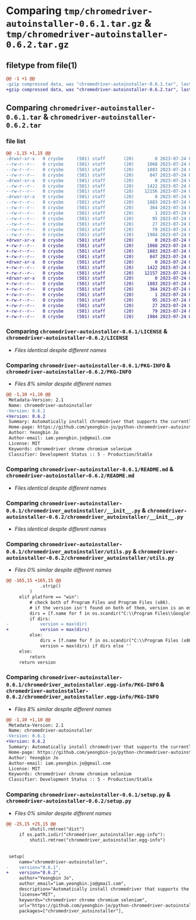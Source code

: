 # Comparing `tmp/chromedriver-autoinstaller-0.6.1.tar.gz` & `tmp/chromedriver-autoinstaller-0.6.2.tar.gz`

## filetype from file(1)

```diff
@@ -1 +1 @@
-gzip compressed data, was "chromedriver-autoinstaller-0.6.1.tar", last modified: Mon Jul 24 04:18:02 2023, max compression
+gzip compressed data, was "chromedriver-autoinstaller-0.6.2.tar", last modified: Mon Jul 24 06:33:22 2023, max compression
```

## Comparing `chromedriver-autoinstaller-0.6.1.tar` & `chromedriver-autoinstaller-0.6.2.tar`

### file list

```diff
@@ -1,15 +1,15 @@
-drwxr-xr-x   0 crysbe     (501) staff       (20)        0 2023-07-24 04:18:02.386473 chromedriver-autoinstaller-0.6.1/
--rw-r--r--   0 crysbe     (501) staff       (20)     1068 2023-07-24 04:08:55.000000 chromedriver-autoinstaller-0.6.1/LICENSE
--rw-r--r--   0 crysbe     (501) staff       (20)     1883 2023-07-24 04:18:02.386520 chromedriver-autoinstaller-0.6.1/PKG-INFO
--rw-r--r--   0 crysbe     (501) staff       (20)      847 2023-07-24 04:08:55.000000 chromedriver-autoinstaller-0.6.1/README.md
-drwxr-xr-x   0 crysbe     (501) staff       (20)        0 2023-07-24 04:18:02.385890 chromedriver-autoinstaller-0.6.1/chromedriver_autoinstaller/
--rw-r--r--   0 crysbe     (501) staff       (20)     1422 2023-07-24 04:08:55.000000 chromedriver-autoinstaller-0.6.1/chromedriver_autoinstaller/__init__.py
--rw-r--r--   0 crysbe     (501) staff       (20)    12156 2023-07-24 04:17:52.000000 chromedriver-autoinstaller-0.6.1/chromedriver_autoinstaller/utils.py
-drwxr-xr-x   0 crysbe     (501) staff       (20)        0 2023-07-24 04:18:02.386383 chromedriver-autoinstaller-0.6.1/chromedriver_autoinstaller.egg-info/
--rw-r--r--   0 crysbe     (501) staff       (20)     1883 2023-07-24 04:18:02.000000 chromedriver-autoinstaller-0.6.1/chromedriver_autoinstaller.egg-info/PKG-INFO
--rw-r--r--   0 crysbe     (501) staff       (20)      364 2023-07-24 04:18:02.000000 chromedriver-autoinstaller-0.6.1/chromedriver_autoinstaller.egg-info/SOURCES.txt
--rw-r--r--   0 crysbe     (501) staff       (20)        1 2023-07-24 04:18:02.000000 chromedriver-autoinstaller-0.6.1/chromedriver_autoinstaller.egg-info/dependency_links.txt
--rw-r--r--   0 crysbe     (501) staff       (20)       95 2023-07-24 04:18:02.000000 chromedriver-autoinstaller-0.6.1/chromedriver_autoinstaller.egg-info/entry_points.txt
--rw-r--r--   0 crysbe     (501) staff       (20)       27 2023-07-24 04:18:02.000000 chromedriver-autoinstaller-0.6.1/chromedriver_autoinstaller.egg-info/top_level.txt
--rw-r--r--   0 crysbe     (501) staff       (20)       79 2023-07-24 04:18:02.386676 chromedriver-autoinstaller-0.6.1/setup.cfg
--rw-r--r--   0 crysbe     (501) staff       (20)     1984 2023-07-24 04:17:59.000000 chromedriver-autoinstaller-0.6.1/setup.py
+drwxr-xr-x   0 crysbe     (501) staff       (20)        0 2023-07-24 06:33:22.365937 chromedriver-autoinstaller-0.6.2/
+-rw-r--r--   0 crysbe     (501) staff       (20)     1068 2023-07-24 04:08:55.000000 chromedriver-autoinstaller-0.6.2/LICENSE
+-rw-r--r--   0 crysbe     (501) staff       (20)     1883 2023-07-24 06:33:22.365993 chromedriver-autoinstaller-0.6.2/PKG-INFO
+-rw-r--r--   0 crysbe     (501) staff       (20)      847 2023-07-24 04:08:55.000000 chromedriver-autoinstaller-0.6.2/README.md
+drwxr-xr-x   0 crysbe     (501) staff       (20)        0 2023-07-24 06:33:22.365338 chromedriver-autoinstaller-0.6.2/chromedriver_autoinstaller/
+-rw-r--r--   0 crysbe     (501) staff       (20)     1422 2023-07-24 04:08:55.000000 chromedriver-autoinstaller-0.6.2/chromedriver_autoinstaller/__init__.py
+-rw-r--r--   0 crysbe     (501) staff       (20)    12157 2023-07-24 06:32:45.000000 chromedriver-autoinstaller-0.6.2/chromedriver_autoinstaller/utils.py
+drwxr-xr-x   0 crysbe     (501) staff       (20)        0 2023-07-24 06:33:22.365840 chromedriver-autoinstaller-0.6.2/chromedriver_autoinstaller.egg-info/
+-rw-r--r--   0 crysbe     (501) staff       (20)     1883 2023-07-24 06:33:22.000000 chromedriver-autoinstaller-0.6.2/chromedriver_autoinstaller.egg-info/PKG-INFO
+-rw-r--r--   0 crysbe     (501) staff       (20)      364 2023-07-24 06:33:22.000000 chromedriver-autoinstaller-0.6.2/chromedriver_autoinstaller.egg-info/SOURCES.txt
+-rw-r--r--   0 crysbe     (501) staff       (20)        1 2023-07-24 06:33:22.000000 chromedriver-autoinstaller-0.6.2/chromedriver_autoinstaller.egg-info/dependency_links.txt
+-rw-r--r--   0 crysbe     (501) staff       (20)       95 2023-07-24 06:33:22.000000 chromedriver-autoinstaller-0.6.2/chromedriver_autoinstaller.egg-info/entry_points.txt
+-rw-r--r--   0 crysbe     (501) staff       (20)       27 2023-07-24 06:33:22.000000 chromedriver-autoinstaller-0.6.2/chromedriver_autoinstaller.egg-info/top_level.txt
+-rw-r--r--   0 crysbe     (501) staff       (20)       79 2023-07-24 06:33:22.366155 chromedriver-autoinstaller-0.6.2/setup.cfg
+-rw-r--r--   0 crysbe     (501) staff       (20)     1984 2023-07-24 06:32:56.000000 chromedriver-autoinstaller-0.6.2/setup.py
```

### Comparing `chromedriver-autoinstaller-0.6.1/LICENSE` & `chromedriver-autoinstaller-0.6.2/LICENSE`

 * *Files identical despite different names*

### Comparing `chromedriver-autoinstaller-0.6.1/PKG-INFO` & `chromedriver-autoinstaller-0.6.2/PKG-INFO`

 * *Files 8% similar despite different names*

```diff
@@ -1,10 +1,10 @@
 Metadata-Version: 2.1
 Name: chromedriver-autoinstaller
-Version: 0.6.1
+Version: 0.6.2
 Summary: Automatically install chromedriver that supports the currently installed version of chrome.
 Home-page: https://github.com/yeongbin-jo/python-chromedriver-autoinstaller
 Author: Yeongbin Jo
 Author-email: iam.yeongbin.jo@gmail.com
 License: MIT
 Keywords: chromedriver chrome chromium selenium
 Classifier: Development Status :: 5 - Production/Stable
```

### Comparing `chromedriver-autoinstaller-0.6.1/README.md` & `chromedriver-autoinstaller-0.6.2/README.md`

 * *Files identical despite different names*

### Comparing `chromedriver-autoinstaller-0.6.1/chromedriver_autoinstaller/__init__.py` & `chromedriver-autoinstaller-0.6.2/chromedriver_autoinstaller/__init__.py`

 * *Files identical despite different names*

### Comparing `chromedriver-autoinstaller-0.6.1/chromedriver_autoinstaller/utils.py` & `chromedriver-autoinstaller-0.6.2/chromedriver_autoinstaller/utils.py`

 * *Files 0% similar despite different names*

```diff
@@ -165,15 +165,15 @@
             .strip()
         )
     elif platform == "win":
         # check both of Program Files and Program Files (x86).
         # if the version isn't found on both of them, version is an empty string.
         dirs = [f.name for f in os.scandir("C:\\Program Files\\Google\\Chrome\\Application") if f.is_dir() and re.match("^[0-9.]+$", f.name)]
         if dirs:
-            version = max(dir)
+            version = max(dirs)
         else:
             dirs = [f.name for f in os.scandir("C:\\Program Files (x86)\\Google\\Chrome\\Application") if f.is_dir() and re.match("^[0-9.]+$", f.name)]
             version = max(dirs) if dirs else ''
     else:
         return
     return version
```

### Comparing `chromedriver-autoinstaller-0.6.1/chromedriver_autoinstaller.egg-info/PKG-INFO` & `chromedriver-autoinstaller-0.6.2/chromedriver_autoinstaller.egg-info/PKG-INFO`

 * *Files 8% similar despite different names*

```diff
@@ -1,10 +1,10 @@
 Metadata-Version: 2.1
 Name: chromedriver-autoinstaller
-Version: 0.6.1
+Version: 0.6.2
 Summary: Automatically install chromedriver that supports the currently installed version of chrome.
 Home-page: https://github.com/yeongbin-jo/python-chromedriver-autoinstaller
 Author: Yeongbin Jo
 Author-email: iam.yeongbin.jo@gmail.com
 License: MIT
 Keywords: chromedriver chrome chromium selenium
 Classifier: Development Status :: 5 - Production/Stable
```

### Comparing `chromedriver-autoinstaller-0.6.1/setup.py` & `chromedriver-autoinstaller-0.6.2/setup.py`

 * *Files 0% similar despite different names*

```diff
@@ -25,15 +25,15 @@
         shutil.rmtree("dist")
     if os.path.isdir("chromedriver_autoinstaller.egg-info"):
         shutil.rmtree("chromedriver_autoinstaller.egg-info")
 
 
 setup(
     name="chromedriver-autoinstaller",
-    version="0.6.1",
+    version="0.6.2",
     author="Yeongbin Jo",
     author_email="iam.yeongbin.jo@gmail.com",
     description="Automatically install chromedriver that supports the currently installed version of chrome.",
     license="MIT",
     keywords="chromedriver chrome chromium selenium",
     url="https://github.com/yeongbin-jo/python-chromedriver-autoinstaller",
     packages=["chromedriver_autoinstaller"],
```

